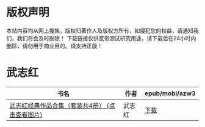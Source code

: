 # 版权声明

本站内容均从网上搜集，版权归著作人及版权方所有，如侵犯您的权益，请通知我们，我们将会及时删除！ 下载链接仅供宽带测试研究用途，请下载后在24小时内删除，请勿用于商业目的。请支持正版！

# 武志红

| 书名 | 作者 | epub/mobi/azw3 |
| --- | --- | --- |
| [武志红经典作品合集（套装共4册） (点击查看图片)](https://www.dushupai.com/attachment/2024/06/07/44af5d3747685804.jpg) | 武志红 | [下载](https://url89.ctfile.com/f/31084289-1357037191-fad441?p=8866) |
